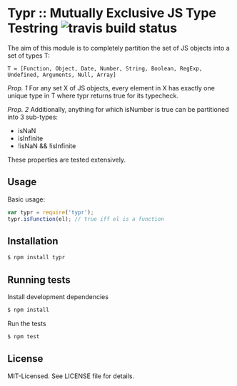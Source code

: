 # Typr :: Mutually Exclusive JS Type Testring ![travis build status](https://secure.travis-ci.org/clux/typr.png)

The aim of this module is to completely partition the set of JS objects into a set of types T:

````
T = [Function, Object, Date, Number, String, Boolean, RegExp, Undefined, Arguments, Null, Array]
````

*Prop. 1* For any set X of JS objects, every element in X has exactly one unique type in T
where typr returns true for its typecheck.

*Prop. 2* Additionally, anything for which isNumber is true can be partitioned into 3 sub-types:

- isNaN
- isInfinite
- !isNaN && !isInfinite

These properties are tested extensively.

## Usage
Basic usage:

````javascript
var typr = require('typr');
typr.isFunction(el); // true iff el is a function
````

## Installation

````bash
$ npm install typr
````

## Running tests
Install development dependencies

````bash
$ npm install
````

Run the tests

````bash
$ npm test
````

## License
MIT-Licensed. See LICENSE file for details.
